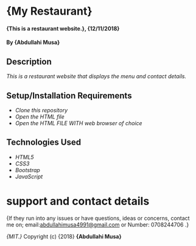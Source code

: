 # {My Restaurant}

#### {This is a restaurant website.}, {12/11/2018}

#### By **{Abdullahi Musa}**

## Description

_This is a restaurant website that displays the menu and contact details._

## Setup/Installation Requirements

- _Clone this repository_
- _Open the HTML file_
- _Open the HTML FILE WITH web browser of choice_

## Technologies Used

- _HTML5_
- _CSS3_
- _Bootstrap_
- _JavaScript_

# support and contact details

{If they run into any issues or have questions, ideas or concerns, contact me on; email:abdullahimusa4991@gmail.com or Number: 0708244706 .}

_{MIT.}_
Copyright (c) {2018} **{Abdullahi Musa}**
